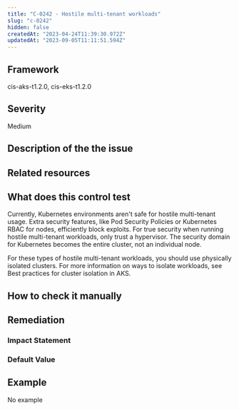 ```yaml
---
title: "C-0242 - Hostile multi-tenant workloads"
slug: "c-0242"
hidden: false
createdAt: "2023-04-24T11:39:30.972Z"
updatedAt: "2023-09-05T11:11:51.594Z"
---
```

## Framework
cis-aks-t1.2.0, cis-eks-t1.2.0
## Severity
Medium
## Description of the the issue

## Related resources

## What does this control test
Currently, Kubernetes environments aren't safe for hostile multi-tenant usage. Extra security features, like Pod Security Policies or Kubernetes RBAC for nodes, efficiently block exploits. For true security when running hostile multi-tenant workloads, only trust a hypervisor. The security domain for Kubernetes becomes the entire cluster, not an individual node.

 For these types of hostile multi-tenant workloads, you should use physically isolated clusters. For more information on ways to isolate workloads, see Best practices for cluster isolation in AKS.
## How to check it manually

## Remediation

### Impact Statement

### Default Value

## Example
No example